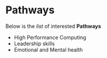 # Pathways

Below is the _list_ of interested **Pathways**

- High Performance Computing
- Leadership skills
- Emotional and Mental health
